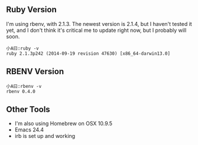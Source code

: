 ## Ruby Version
I'm using rbenv, with 2.1.3. The newest version is 2.1.4, but I haven't tested it yet, and I don't think it's critical me to update right now, but I probably will soon.

```
小A曰:ruby -v
ruby 2.1.3p242 (2014-09-19 revision 47630) [x86_64-darwin13.0]
```

## RBENV Version
```
小A曰:rbenv -v
rbenv 0.4.0
```
## Other Tools 
- I'm also using Homebrew on OSX 10.9.5
- Emacs 24.4 
- irb is set up and working
